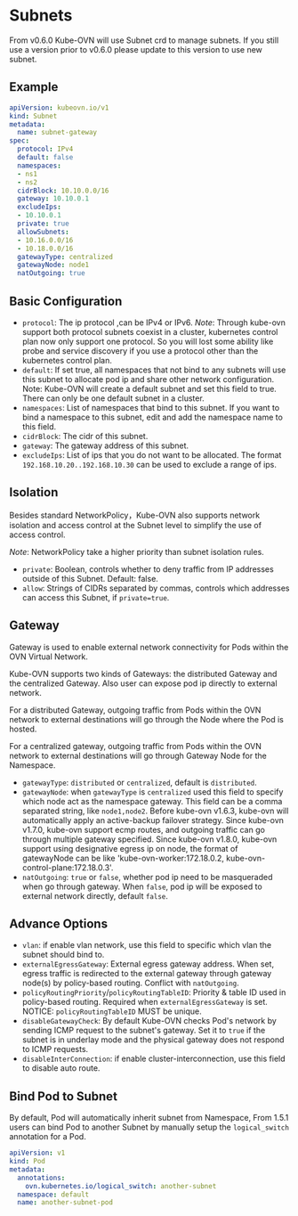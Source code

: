# Subnets

From v0.6.0 Kube-OVN will use Subnet crd to manage subnets. If you still use a version prior to v0.6.0 please update to this version to use new subnet.

## Example

```yaml
apiVersion: kubeovn.io/v1
kind: Subnet
metadata:
  name: subnet-gateway
spec:
  protocol: IPv4
  default: false
  namespaces:
  - ns1
  - ns2
  cidrBlock: 10.10.0.0/16
  gateway: 10.10.0.1
  excludeIps:
  - 10.10.0.1
  private: true
  allowSubnets:
  - 10.16.0.0/16
  - 10.18.0.0/16
  gatewayType: centralized
  gatewayNode: node1
  natOutgoing: true
```

## Basic Configuration

- `protocol`: The ip protocol ,can be IPv4 or IPv6. *Note*: Through kube-ovn support both protocol subnets coexist in a cluster, kubernetes control plan now only support one protocol. So you will lost some ability like probe and  service discovery if you use a protocol other than the kubernetes control plan.
- `default`: If set true, all namespaces that not bind to any subnets will use this subnet to allocate pod ip and share other network configuration. Note: Kube-OVN will create a default subnet and set this field to true. There can only be one default subnet in a cluster.
- `namespaces`: List of namespaces that bind to this subnet. If you want to bind a namespace to this subnet, edit and add the namespace name to this field.
- `cidrBlock`: The cidr of this subnet.
- `gateway`: The gateway address of this subnet.
- `excludeIps`: List of ips that you do not want to be allocated. The format `192.168.10.20..192.168.10.30` can be used to exclude a range of ips.

## Isolation

Besides standard NetworkPolicy，Kube-OVN also supports network isolation and access control at the Subnet level to simplify the use of access control.

*Note*: NetworkPolicy take a higher priority than subnet isolation rules.

- `private`: Boolean, controls whether to deny traffic from IP addresses outside of this Subnet. Default: false.
- `allow`: Strings of CIDRs separated by commas, controls which addresses can access this Subnet, if `private=true`.

## Gateway

Gateway is used to enable external network connectivity for Pods within the OVN Virtual Network.

Kube-OVN supports two kinds of Gateways: the distributed Gateway and the centralized Gateway. Also user can expose pod ip directly to external network.

For a distributed Gateway, outgoing traffic from Pods within the OVN network to external destinations will go through the Node where the Pod is hosted.

For a centralized gateway, outgoing traffic from Pods within the OVN network to external destinations will go through Gateway Node for the Namespace.

- `gatewayType`: `distributed` or `centralized`, default is `distributed`.
- `gatewayNode`: when `gatewayType` is `centralized` used this field to specify which node act as the namespace gateway. This field can be a comma separated string, like `node1,node2`.
Before kube-ovn v1.6.3, kube-ovn will automatically apply an active-backup failover strategy.
Since kube-ovn v1.7.0, kube-ovn support ecmp routes, and outgoing traffic can go through multiple gateway specified.
Since kube-ovn v1.8.0, kube-ovn support using designative egress ip on node, the format of gatewayNode can be like 'kube-ovn-worker:172.18.0.2, kube-ovn-control-plane:172.18.0.3'.
- `natOutgoing`: `true` or `false`, whether pod ip need to be masqueraded when go through gateway. When `false`, pod ip will be exposed to external network directly, default `false`.

## Advance Options

- `vlan`: if enable vlan network, use this field to specific which vlan the subnet should bind to.
- `externalEgressGateway`: External egress gateway address. When set, egress traffic is redirected to the external gateway through gateway node(s) by policy-based routing. Conflict with `natOutgoing`.
- `policyRoutingPriority`/`policyRoutingTableID`: Priority & table ID used in policy-based routing. Required when `externalEgressGateway` is set. NOTICE: `policyRoutingTableID` MUST be unique.
- `disableGatewayCheck`: By default Kube-OVN checks Pod's network by sending ICMP request to the subnet's gateway. Set it to `true` if the subnet is in underlay mode and the physical gateway does not respond to ICMP requests.
- `disableInterConnection`: if enable cluster-interconnection, use this field to disable auto route.

## Bind Pod to Subnet

By default, Pod will automatically inherit subnet from Namespace, From 1.5.1 users can bind Pod to another Subnet by manually setup the `logical_switch` annotation for a Pod.

```yaml
apiVersion: v1
kind: Pod
metadata:
  annotations:
    ovn.kubernetes.io/logical_switch: another-subnet
  namespace: default
  name: another-subnet-pod
```
